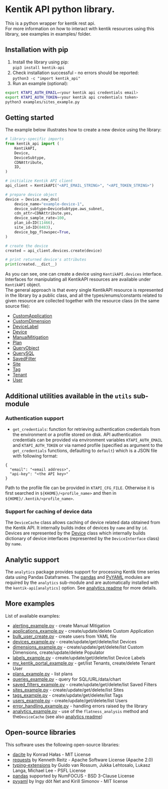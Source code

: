 # Kentik API python library.

This is a python wrapper for kentik rest api.  
For more information on how to interact with kentik resources using this library, see examples in examples/ folder.

## Installation with pip

1. Install the library using pip:  
```pip3 install kentik-api```
1. Check installation successful - no errors should be reported:  
```python3 -c "import kentik_api"```
1. Run an example (optional):
  ```bash
  export KTAPI_AUTH_EMAIL=<your kentik api credentials email>
  export KTAPI_AUTH_TOKEN=<your kentik api credentials token>
  python3 examples/sites_example.py
  ```

## Getting started

The example below illustrates how to create a new device using the library:

```python
# library-specific imports
from kentik_api import (
    KentikAPI,
    Device,
    DeviceSubtype,
    CDNAttribute,
    ID,
)

# initialize Kentik API client
api_client = KentikAPI("<API_EMAIL_STRING>", "<API_TOKEN_STRING>")

# prepare device object
device = Device.new_dns(
    device_name="example-device-1",
    device_subtype=DeviceSubtype.aws_subnet,
    cdn_attr=CDNAttribute.yes,
    device_sample_rate=100,
    plan_id=ID(11466),
    site_id=ID(8483),
    device_bgp_flowspec=True,
)

# create the device
created = api_client.devices.create(device)

# print returned device's attributes
print(created.__dict__)
```

As you can see, one can create a device using `KentikAPI.devices` interface.  
Interfaces for manipulating all KentikAPI resources are available under `KentikAPI` object.  
The general approach is that every single KentikAPI resource is represented in the library by a public class, and all the types/enums/constants related to given resource are collected together with the resource class (in the same source file):
- [CustomApplication](./kentik_api/public/custom_application.py)
- [CustomDimension](./kentik_api/public/custom_dimension.py)
- [DeviceLabel](./kentik_api/public/device_label.py)
- [Device](./kentik_api/public/device.py)
- [ManualMitigation](./kentik_api/public/manual_mitigation.py)
- [Plan](./kentik_api/public/plan.py)
- [QueryObject](./kentik_api/public/query_object.py)
- [QuerySQL](./kentik_api/public/query_sql.py)
- [SavedFilter](./kentik_api/public/saved_filter.py)
- [Site](./kentik_api/public/site.py)
- [Tag](./kentik_api/public/tag.py)
- [Tenant](./kentik_api/public/tenant.py)
- [User](./kentik_api/public/user.py)

## Additional utilities available in the `utils` sub-module
### Authentication support
- `get_credentials`: function for retrieving authentication credentials from the environment or a profile stored on disk.
  API authentication credentials can be provided via environment variables `KTAPI_AUTH_EMAIL` and `KTAPI_AUTH_TOKEN`
  or via named profile (specified as argument to the `get_credentials` functions, defaulting to `default`) which is
  a JSON file with following format:
```
{
  "email": "<email address>",
  "api-key": "<the API key>"
}
```
Path to the profile file can be provided in `KTAPI_CFG_FILE`. Otherwise it is first searched in 
`${KHOME}/<profile_name>` and then in `${HOME}/.kentik/<profile_name>`.

### Support for caching of device data
The `DeviceCache` class allows caching of device related data obtained from the Kentik API. It internally builds
index of devices by `name` and by `id`. Devices are represented by the [Device](./kentik_api/public/device.py) class which
internally builds dictionary of device interfaces  (represented by the `DeviceInterface` class) by `name`.

## Analytic support
The `analytics` package provides support for processing Kentik time series data using Pandas Dataframes.
The [pandas](https://pandas.pydata.org) and [PyYAML](https://pyyaml.org/) modules are required by the `analytics`
sub-module and are automatically installed with the `kentik-api[analytics]` option.
See [analytics readme](./kentik_api/analytics/README.md) for more details.

## More examples

List of available examples:
- [alerting_example.py](./examples/alerting_example.py) - create Manual Mitigation
- [applications_example.py](./examples/applications_example.py) - create/update/delete Custom Application
- [bulk_user_create.py](./examples/bulk_user_create.py) - create users from YAML file
- [devices_example.py](./examples/devices_example.py) - create/update/get/delete/list Devices
- [dimensions_example.py](./examples/dimensions_example.py) - create/update/get/delete/list Custom Dimensions, create/update/delete Populator
- [labels_example.py](./examples/labels_example.py) - create/update/get/delete/list Device Labels
- [my_kentik_portal_example.py](./examples/my_kentik_portal_example.py) - get/list Tenants, create/delete Tenant User
- [plans_example.py](./examples/plans_example.py) - list plans
- [queries_example.py](./examples/queries_example.py) - query for SQL/URL/data/chart
- [saved_filters_example.py](./examples/saved_filters_example.py) - create/update/get/delete/list Saved Filters
- [sites_example.py](./examples/sites_example.py) - create/update/get/delete/list Sites
- [tags_example.py](./examples/tags_example.py) - create/update/get/delete/list Tags
- [users_example.py](./examples/users_example.py) - create/update/get/delete/list Users
- [error_handling_example.py](./examples/error_handling_example.py) - handling errors raised by the library
- [analytics_example.py](./examples/analytics_example.py) - use of the `flatness_analysis` method and the`DeviceCache`
  (see also [analytics readme](./kentik_api/analytics/README.md))

## Open-source libraries

This software uses the following open-source libraries:
- [dacite](https://pypi.org/project/dacite/) by Konrad Hałas - MIT License
- [requests](https://pypi.org/project/requests/) by Kenneth Reitz - Apache Software License (Apache 2.0)
- [typing-extensions](https://pypi.org/project/typing-extensions/) by  Guido van Rossum, Jukka Lehtosalo, Lukasz Langa, Michael Lee - PSFL License
- [pandas](https://pandas.pydata.org) supported by NumFOCUS - BSD 3-Clause License
- [pyyaml](https://pyyaml.org/) by Ingy döt Net and Kirill Simonov - MIT license
